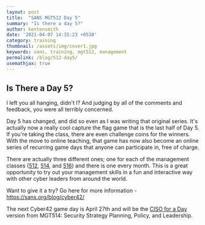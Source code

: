 ```yaml
---
layout: post
title:  "SANS MGT512 Day 5"
summary: "Is there a day 5?"
author: kentonsmith
date: '2021-04-07 14:35:23 +0530'
category: training
thumbnail: /assets/img/cover1.jpg
keywords: sans, training, mgt512, management
permalink: /blog/512-day5/
usemathjax: true
---
```


## Is There a Day 5?

<p>I left you all hanging, didn't I? And judging by all of the comments and feedback, you were all terribly concerned.</p>

<p>Day 5 has changed, and did so even as I was writing that original series. It's actually now a really cool capture the flag game that is the last half of Day 5. If you're taking the class, there are even challenge coins for the winners. With the move to online teaching, that game has now also become an online series of recurring game days that anyone can participate in, free of charge.</p>

<p>There are actually three different ones; one for each of the management classes (<a rel="noreferrer noopener" href="https://www.sans.org/cyber-security-courses/security-leadership-essentials-managers/" target="_blank">512</a>, <a rel="noreferrer noopener" href="https://www.sans.org/cyber-security-courses/security-strategic-planning-policy-leadership/" target="_blank">514</a>, and <a rel="noreferrer noopener" href="https://www.sans.org/cyber-security-courses/managing-enterprise-cloud-security-vulnerabilities/" target="_blank">516</a>) and there is one every month. This is a great opportunity to try out your management skills in a fun and interactive way with other cyber leaders from around the world.</p>

<p>Want to give it a try? Go here for more information - <a rel="noreferrer noopener" href="https://sans.org/blog/cyber42/" target="_blank">https://sans.org/blog/cyber42/</a></p>

<p>The next Cyber42 game day is April 27th and will be the <a href="https://www.sans.org/webcasts/game-day-cyber42-ciso-day-118735" target="_blank" rel="noreferrer noopener">CISO for a Day</a> version from MGT514: Security Strategy Planning, Policy, and Leadership.</p>
